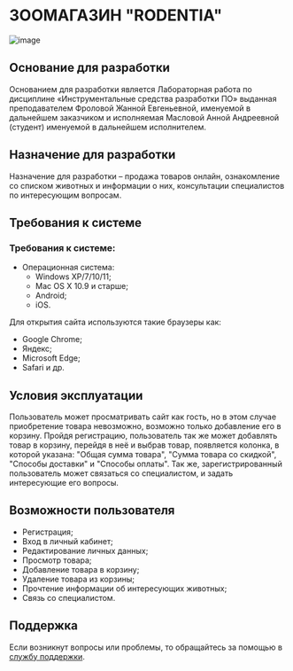 # ЗООМАГАЗИН "RODENTIA"
![image](https://user-images.githubusercontent.com/92951021/144493401-3e59b54d-8e8a-4b4b-b297-eb663f31631c.png)

## Основание для разработки
Основанием для разработки является Лабораторная работа по дисциплине «Инструментальные средства разработки ПО» выданная преподавателем Фроловой Жанной Евгеньевной, именуемой в дальнейшем заказчиком и исполняемая Масловой Анной Андреевной (студент) именуемой в дальнейшем исполнителем.

## Назначение для разработки
Назначение для разработки – продажа товаров онлайн, ознакомление со списком животных и информации о них, консультации специалистов по интересующим вопросам.

## Требования к системе
### Требования к системе:
* Операционная система: 
  * Windows XP/7/10/11;
  * Mac OS X 10.9 и старше;
  * Android;
  * iOS.

Для открытия сайта используются такие браузеры как:
* Google Chrome;
* Яндекс;
* Microsoft Edge;
* Safari и др.

## Условия эксплуатации
Пользователь может просматривать сайт как гость, но в этом случае приобретение товара невозможно, возможно только добавление его в корзину. Пройдя регистрацию, пользователь так же может добавлять товар в корзину, перейдя в неё и выбрав товар, появляется колонка, в которой указана: "Общая сумма товара", "Сумма товара со скидкой", "Способы доставки" и "Способы оплаты". Так же, зарегистрированный пользователь может связаться со специалистом, и задать интересующие его вопросы.

## Возможности пользователя
* Регистрация;
* Вход в личный кабинет;
* Редактирование личных данных;
* Просмотр товара;
* Добавление товара в корзину;
* Удаление товара из корзины;
* Прочтение информации об интересующих животных;
* Связь со специалистом.

## Поддержка
Если возникнут вопросы или проблемы, то обращайтесь за помощью в [службу поддержки](https://vk.com/id301062947).
